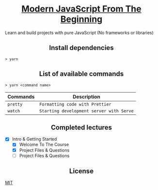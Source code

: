 <h1 align="center">
  <a href="https://www.udemy.com/modern-javascript-from-the-beginning" title="Link to this course">Modern JavaScript From The Beginning</a>
</h1>

Learn and build projects with pure JavaScript (No frameworks or libraries)

<h2 align="center">Install dependencies</h2>

```
> yarn
```

<h2 align="center">List of available commands</h2>

```
> yarn <command name>
```

<table>
  <thead>
    <tr>
      <th>Commands</th>
      <th>Description</th>
    </tr>
  </thead>
  <tbody>
    <tr>
      <td>
        <code>pretty</code>
      </td>
      <td>
        <code>Formatting code with Prettier</code>
      </td>
    </tr>
    <tr>
      <td>
        <code>watch</code>
      </td>
      <td>
        <code>Starting development server with Serve</code>
      </td>
    </tr>
  </tbody>
</table>

<h2 align="center">Completed lectures</h2>

- [x] Intro & Getting Started
  - [x] Welcome To The Course
  - [x] Project Files & Questions
  - [ ] Project Files & Questions

<h2 align="center">License</h2>

[MIT](/LICENSE)
